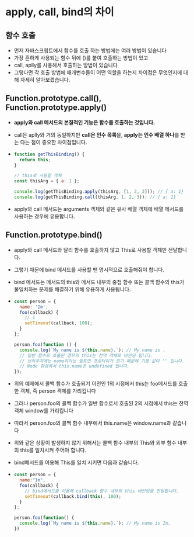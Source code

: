 # apply, call, bind의 차이

## 함수 호출

- 먼저 자바스크립트에서 함수를 호출 하는 방법에는 여러 방법이 있습니다
- 가장 흔하게 사용되는 함수 뒤에 ()를 붙여 호출하는 방법이 있고
- call, aplly를 사용해서 호출하는 방법이 있습니다
- 그렇다면 각 호출 방법에 매개변수들이 어떤 역할을 하는지 차이점은 무엇인지에 대해 자세히 알아보겠습니다.

## Function.prototype.call(), Function.prototype.apply()

- **apply와 call 메서드의 본질적인 기능은 함수를 호출하는 것입니다.**

- call은 aplly와 거의 동일하지만 **call은 인수 목록**을, **apply는 인수 배열 하나**를 받는 다는 점이 중요한 차이점입니다.

- ```javascript
  function getThisBinding() {
    return this;
  }
  
  // this로 사용할 객체
  const thisArg = { a: 1 };
  
  console.log(getThisBinding.apply(thisArg, [1, 2, 3])); // { a: 1}
  console.log(getThisBinding.call(thisArg, 1, 2, 3)); // { a: 1}
  ```

- apply와 call 메서드는 arguments 객체와 같은 유사 배열 객체에 배열 메서드를 사용하는 경우에 유용합니다.

## Function.prototype.bind()

- apply와 call 메서드와 달리 함수를 호출하지 않고 This로 사용할 객체만 전달합니다.

- 그렇기 때문에 bind 메서드를 사용할 땐 명시적으로 호출해줘야 합니다.

- bind 메서드는 메서드의 this와 메서드 내부의 중첩 함수 또는 콜백 함수의 this가 불일치하는 문제를 해결하기 위해 유용하게 사용됩니다.

- ```javascript
  const person = {
    name: 'Im',
    foo(callback) {
      // 1
      setTimeout(callback, 100);
    }
  };
  
  person.foo(function () {
    console.log(`My name is ${this.name}.`); // My name is .
    // 일반 함수로 호출된 경우의 this는 전역 객체로 바인딩 됩니다.
    // 브라우저에는 name이라는 빌트인 프로터이가 있기 때문에 기본 값이 '' 입니다.
    // Node 환경에서 this.name은 undefined 입니다.
  });
  ```

- 위의 예제에서 콜백 함수가 호출되기 이전인 1의 시점에서 this는 foo메서드를 호출한 객체, 즉 person 객체를 가리킵니다

- 그러나 person.foo의 콜백 함수가 일반 함수로서 호출된 2의 시점에서 this는 전역 객체 window를 가리킵니다 

- 따라서 person.foo의 콜백 함수 내부에서 this.name은 window.name과 같습니다

- 위와 같은 상황이 발생하지 않기 위해서는 콜백 함수 내부의 This와 외부 함수 내부의 this를 일치시켜 주어야 합니다.

- bind메서드를 이용해 This를 일치 시키면 다음과 같습니다.

- ```javascript
  const person = {
    name:"Im",
    foo(callback) {
      // bind메서드를 이용해 callback 함수 내부의 this 바인딩을 전달합니다.
      setTimeout(callback.bind(this), 100);
    }
  };
  
  person.foo(function() {
    console.log(`My name is ${this.name}.`); // My name is Im.
  })
  ```